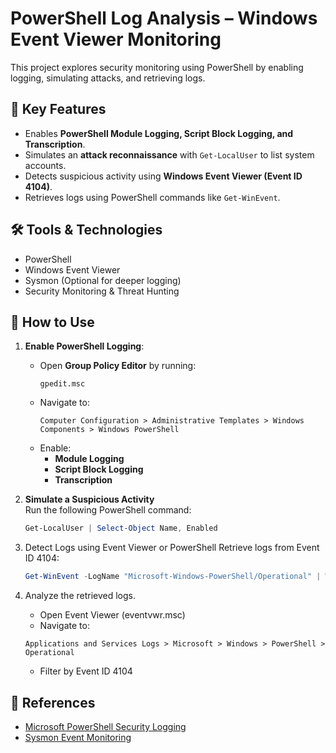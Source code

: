 # PowerShell Log Analysis – Windows Event Viewer Monitoring

This project explores security monitoring using PowerShell by enabling logging, simulating attacks, and retrieving logs.

## 📌 Key Features
- Enables **PowerShell Module Logging, Script Block Logging, and Transcription**.
- Simulates an **attack reconnaissance** with `Get-LocalUser` to list system accounts.
- Detects suspicious activity using **Windows Event Viewer (Event ID 4104)**.
- Retrieves logs using PowerShell commands like `Get-WinEvent`.

## 🛠 Tools & Technologies
- PowerShell
- Windows Event Viewer
- Sysmon (Optional for deeper logging)
- Security Monitoring & Threat Hunting

## 🚀 How to Use

1. **Enable PowerShell Logging**:  
   - Open **Group Policy Editor** by running:  
     ```
     gpedit.msc
     ```
   - Navigate to:  
     ```
     Computer Configuration > Administrative Templates > Windows Components > Windows PowerShell
     ```
   - Enable:
     - **Module Logging**
     - **Script Block Logging**
     - **Transcription**

2. **Simulate a Suspicious Activity**  
   Run the following PowerShell command:
   ```powershell
   Get-LocalUser | Select-Object Name, Enabled
   
3. Detect Logs using Event Viewer or PowerShell
   Retrieve logs from Event ID 4104:
   ```powershell
   Get-WinEvent -LogName "Microsoft-Windows-PowerShell/Operational" | Where-Object {$_.Id -eq 4104}

4. Analyze the retrieved logs.
   - Open Event Viewer (eventvwr.msc)
   - Navigate to:
   ```
   Applications and Services Logs > Microsoft > Windows > PowerShell > Operational
   ```
   - Filter by Event ID 4104
     
## 📖 References
- [Microsoft PowerShell Security Logging](https://learn.microsoft.com/en-us/powershell/)
- [Sysmon Event Monitoring](https://docs.microsoft.com/en-us/sysinternals/)
